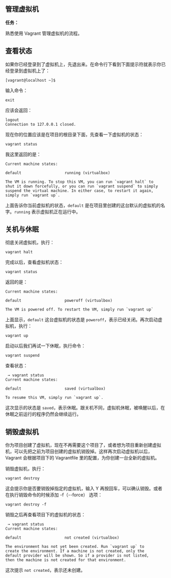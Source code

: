 ## 管理虚拟机

**任务：**

熟悉使用 Vagrant 管理虚拟机的流程。

## 查看状态

如果你已经登录到了虚拟机上，先退出来。在命令行下看到下面提示符就表示你已经登录到虚拟机上了：

```
[vagrant@localhost ~]$
```

输入命令：

```
exit
```

应该会返回：

```
logout
Connection to 127.0.0.1 closed.
```

现在你的位置应该是在项目的根目录下面，先查看一下虚拟机的状态：

```
vagrant status
```

我这里返回的是：

    Current machine states:

    default                   running (virtualbox)

    The VM is running. To stop this VM, you can run `vagrant halt` to
    shut it down forcefully, or you can run `vagrant suspend` to simply
    suspend the virtual machine. In either case, to restart it again,
    simply run `vagrant up`.

上面告诉你当前虚拟机的状态，`default` 是在项目里创建的这台默认的虚拟机的名字。`running` 表示虚拟机正在运行中。

## 关机与休眠

彻底关闭虚拟机，执行：

```
vagrant halt
```

完成以后，查看虚拟机状态：

```
vagrant status
```

返回的是：

    Current machine states:

    default                   poweroff (virtualbox)

    The VM is powered off. To restart the VM, simply run `vagrant up`

上面显示，`default` 这台虚拟机的状态是 `poweroff`，表示已经关闭。再次启动虚拟机，执行：

```
vagrant up
```

启动以后我们再试一下休眠，执行命令：

```
vagrant suspend
```

查看状态：

     → vagrant status
    Current machine states:

    default                   saved (virtualbox)

    To resume this VM, simply run `vagrant up`.

这次显示的状态是 `saved`，表示休眠。跟关机不同，虚拟机休眠，被唤醒以后，在休眠之前运行的程序仍然会继续运行。

## 销毁虚拟机

你为项目创建了虚拟机，现在不再需要这个项目了，或者想为项目重新创建虚拟机，可以先把之前为项目创建的虚拟机销毁掉。这样再次启动虚拟机以后，Vagrant 会根据项目下的 Vagrantfile 里的配置，为你创建一台全新的虚拟机。

销毁虚拟机，执行：

```
vagrant destroy
```

这会提示你是否要销毁掉指定的虚拟机，输入 Y 再按回车，可以确认销毁。或者在执行销毁命令的时候添加 -f（--force） 选项：

```
vagrant destroy -f
```

销毁之后再查看项目下的虚拟机的状态：

     → vagrant status
    Current machine states:

    default                   not created (virtualbox)

    The environment has not yet been created. Run `vagrant up` to
    create the environment. If a machine is not created, only the
    default provider will be shown. So if a provider is not listed,
    then the machine is not created for that environment.

这次提示 `not created`，表示还未创建。



